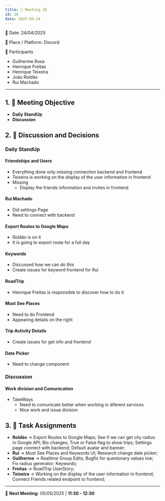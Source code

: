```yaml
---
title: 📝 Meeting 28
id: 28
date: 2025-04-24
---
```


📅 Date: 24/04/2025  

📍 Place / Platform: Discord

👥 Participants  

- Guilherme Rosa  
- Henrique Freitas  
- Henrique Teixeira  
- João Roldão  
- Rui Machado  

---

## 1. 🎯 Meeting Objective  
- **Daily StandUp**
- **Discussion**

## 2. 💬 Discussion and Decisions 
### Daily StandUp
#### Friendships and Users
- Everything done only missing connection backend and frontend
- Teixeira is working on the display of the user information in frontend
- Missing
    - Display the friends information and invites in frontend 
#### Rui Machado
- Did settings Page
- Need to connect with backend
#### Export Routes to Google Maps
- Roldão is on it
- It is going to export route for a full day
#### Keywords
- Discussed how we can do this
- Create issues for keyword frontend for Rui
#### RoadTrip
- Henrique Freitas is responsible to discover how to do it 
#### Must See Places
- Need to do Frontend
- Appearing details on the right
#### Trip Activity Details
- Create issues for get info and frontend
#### Date Picker
- Need to change component

### Discussion
#### Work division and Comunication
- TakeWays
    - Need to comunicate better when working in diferent services
    - Nice work and issue division

## 3. 📝 Task Assignments  
- **Roldão** → Export Routes to Google Maps; See if we can get city radius in Google API; Bio changes; True or False flag to show trips; Settings page connect with backend; Default avatar and banner;
- **Rui** → Must See Places and Keywords UI; Research change date picker;
- **Guilherme** → Realtime Group Edits; Bugfix for questonary values low; Fix radius generator; Keywords;
- **Freitas** → RoadTrip UserStory;
- **Teixeira** → Working on the display of the user information in frontend; Connect Friends related endpoint to frontend;

---

📅 **Next Meeting:** 05/05/2025 | **11:30 - 12:30**  

